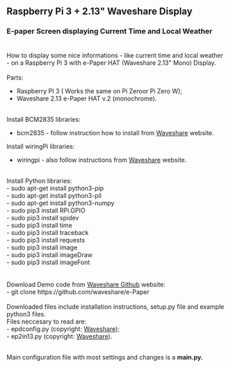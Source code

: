 ## Raspberry Pi 3 + 2.13" Waveshare Display
### E-paper Screen displaying Current Time and Local Weather <br><br>

How to display some nice informations - like current time and local weather - on a Raspberry Pi 3 with e-Paper HAT (Waveshare 2.13" Mono) Display.<br>
<br>
Parts:<br>
- Raspberry PI 3 ( Works the same on Pi Zeroor Pi Zero W);<br>
- Waveshare 2.13 e-Paper HAT v.2 (monochrome).<br><br>

Install BCM2835 libraries:<br>
- bcm2835 - follow instruction how to install from <a href="https://www.waveshare.com/wiki/2.13inch_e-Paper_HAT">Waveshare</a> website.<br>

Install wiringPi libraries:<br>
- wiringpi - also follow instructions from <a href="https://www.waveshare.com/wiki/2.13inch_e-Paper_HAT">Waveshare</a> website.<br>
<br>
Install Python libraries:<br>
- sudo apt-get install python3-pip<br>
- sudo apt-get install python3-pil<br>
- sudo apt-get install python3-numpy<br>
- sudo pip3 install RPi.GPIO<br>
- sudo pip3 install spidev<br>
- sudo pip3 install time<br>
- sudo pip3 install traceback<br>
- sudo pip3 install requests<br>
- sudo pip3 install image<br>
- sudo pip3 install imageDraw<br>
- sudo pip3 install imageFont<br>
<br>
<br>
Download Demo code from <a href="https://github.com/waveshare/e-Paper">Waveshare Github</a> website:<br>
- git clone https://github.com/waveshare/e-Paper
<br><br>
Downloaded files include installation instructions, setup.py file and example python3 files.<br>
Files neccesary to read are:<br>
- epdconfig.py (copyright: <a href="https://www.waveshare.com/wiki/2.13inch_e-Paper_HAT">Waveshare</a>);<br>
- ep2in13.py (copyright: <a href="https://www.waveshare.com/wiki/2.13inch_e-Paper_HAT">Waveshare</a>).<br><br>

Main configuration file with most settings and changes is a <b>main.py<b>.
